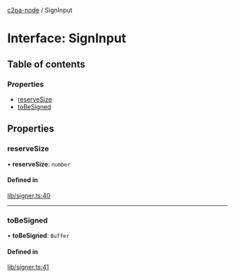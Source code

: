 [c2pa-node](../README.md) / SignInput

# Interface: SignInput

## Table of contents

### Properties

- [reserveSize](SignInput.md#reservesize)
- [toBeSigned](SignInput.md#tobesigned)

## Properties

### reserveSize

• **reserveSize**: `number`

#### Defined in

[lib/signer.ts:40](https://github.com/contentauth/c2pa-node/blob/c0434d7/js-src/lib/signer.ts#L40)

___

### toBeSigned

• **toBeSigned**: `Buffer`

#### Defined in

[lib/signer.ts:41](https://github.com/contentauth/c2pa-node/blob/c0434d7/js-src/lib/signer.ts#L41)
